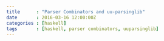 ```yaml
---
title      : "Parser Combinators and uu-parsinglib"
date       : 2016-03-16 12:00:00Z
categories : [haskell]
tags       : [haskell, parser combinators, uuparsinglib]
---
```

